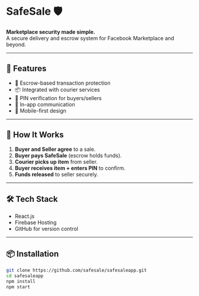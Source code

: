 # SafeSale 🛡️

**Marketplace security made simple.**  
A secure delivery and escrow system for Facebook Marketplace and beyond.

---

## 🚀 Features
- 🔐 Escrow-based transaction protection
- 📦 Integrated with courier services
- 🔑 PIN verification for buyers/sellers
- 💬 In-app communication
- 📱 Mobile-first design

---

## 📲 How It Works
1. **Buyer and Seller agree** to a sale.
2. **Buyer pays SafeSale** (escrow holds funds).
3. **Courier picks up item** from seller.
4. **Buyer receives item + enters PIN** to confirm.
5. **Funds released** to seller securely.

---

## 🛠️ Tech Stack
- React.js
- Firebase Hosting
- GitHub for version control

---

## 📦 Installation

```bash
git clone https://github.com/safesale/safesaleapp.git
cd safesaleapp
npm install
npm start
